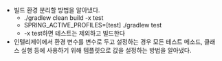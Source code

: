 - 빌드 환경 분리할 방법을 알아냈다.
  - ./gradlew clean build -x test
  - SPRING_ACTIVE_PROFILES=[test] ./gradlew test
  - -x test하면 테스트는 제외하고 빌드한다
- 인텔리제이에서 환경 변수를 변수로 두고 설정하는 경우 모든 테스트 메소드, 클래스 실행 등에 사용하기 위해 템플릿으로 값을 설정하는 방법을 알아냈다.
